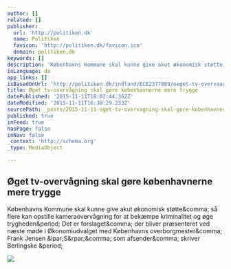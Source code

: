 ```yaml
---
author: []
related: []
publisher:
  url: 'http://politiken.dk'
  name: Politiken
  favicon: 'http://politiken.dk/favicon.ico'
  domain: politiken.dk
keywords: []
description: 'Københavns Kommune skal kunne give akut økonomisk støtte, så flere kan opstille kameraovervågning for at bekæmpe kriminalitet og øge trygheden. Det er forslaget, der bliver præsenteret ved næste møde i Økonomiudvalget med Københavns overborgmester, Frank Jensen (S), som afsender, skriver Berlingske .'
inLanguage: da
app_links: []
isBasedOnUrl: 'http://politiken.dk/indland/ECE2377889/oeget-tv-overvaagning-skal-goere-koebenhavnerne-mere-trygge/'
title: Øget tv-overvågning skal gøre københavnerne mere trygge
datePublished: '2015-11-11T18:02:44.362Z'
dateModified: '2015-11-11T16:38:29.233Z'
sourcePath: _posts/2015-11-11-oget-tv-overvagning-skal-gore-kobenhavnerne-mere-trygge.md
published: true
inFeed: true
hasPage: false
inNav: false
_context: 'http://schema.org'
_type: MediaObject

---
```

<article style=""><h1>Øget tv-overvågning skal gøre københavnerne mere trygge</h1><p>Københavns Kommune skal kunne give akut økonomisk støtte&amp;comma; så flere kan opstille kameraovervågning for at bekæmpe kriminalitet og øge trygheden&amp;period; Det er forslaget&amp;comma; der bliver præsenteret ved næste møde i Økonomiudvalget med Københavns overborgmester&amp;comma; Frank Jensen &amp;lpar;S&amp;rpar;&amp;comma; som afsender&amp;comma; skriver Berlingske &amp;period;</p><img src="http://multimedia.pol.dk/archive/00871/Overv_gningskamerae_871169w.jpg" /></article>